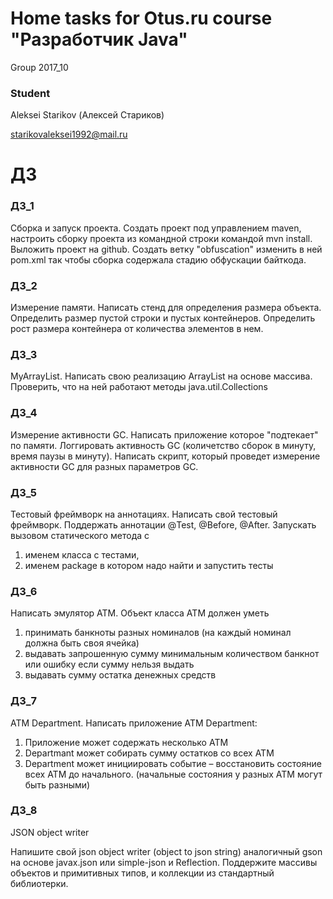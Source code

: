 
# Home tasks for Otus.ru course "Разработчик Java"

Group 2017_10

### Student
Aleksei Starikov (Алексей Стариков)

starikovaleksei1992@mail.ru

# ДЗ

### ДЗ_1
Сборка и запуск проекта. Создать проект под управлением maven, настроить сборку проекта из командной строки командой mvn install. Выложить проект на github. Создать ветку "obfuscation" изменить в ней pom.xml так чтобы сборка содержала стадию обфускации байткода.

### ДЗ_2
Измерение памяти. Написать стенд для определения размера объекта. Определить размер пустой строки и пустых контейнеров. Определить рост размера контейнера от количества элементов в нем.

### ДЗ_3
MyArrayList. Написать свою реализацию ArrayList на основе массива. Проверить, что на ней работают методы java.util.Collections

### ДЗ_4
Измерение активности GC. Написать приложение которое "подтекает" по памяти. Логгировать активность GC (количетство сборок в минуту, время паузы в минуту). Написать скрипт, который проведет измерение активности GC для разных параметров GC.

### ДЗ_5
Тестовый фреймворк на аннотациях. Написать свой тестовый фреймворк. Поддержать аннотации @Test, @Before, @After. 
Запускать вызовом статического метода с 
1. именем класса с тестами, 
2. именем package в котором надо найти и запустить тесты

### ДЗ_6
Написать эмулятор АТМ. Объект класса АТМ должен уметь
1. принимать банкноты разных номиналов (на каждый номинал должна быть своя ячейка)
2. выдавать запрошенную сумму минимальным количеством банкнот или ошибку если сумму нельзя выдать
3. выдавать сумму остатка денежных средств

### ДЗ_7
ATM Department. Написать приложение ATM Department:
1. Приложение может содержать несколько ATM
2. Departmant может собирать сумму остатков со всех ATM
3. Department может инициировать событие – восстановить состояние всех ATM до начального.
(начальные состояния у разных ATM могут быть разными)

### ДЗ_8
JSON object writer

Напишите свой json object writer (object to json string) аналогичный gson на основе javax.json или simple-json и Reflection.
Поддержите массивы объектов и примитивных типов, и коллекции из стандартный библиотерки.